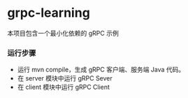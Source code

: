 # grpc-learning
本项目包含一个最小化依赖的 gRPC 示例

### 运行步骤
* 运行 mvn compile，生成 gRPC 客户端、服务端 Java 代码。
* 在 server 模块中运行 gRPC Sever
* 在 client 模块中运行 gRPC Client 
